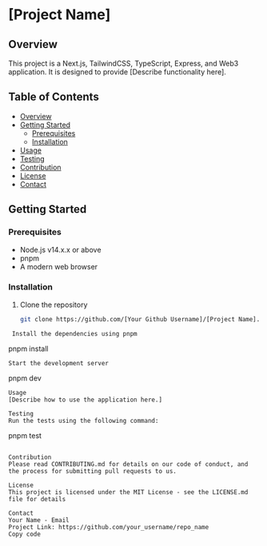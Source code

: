 # [Project Name]

## Overview

This project is a Next.js, TailwindCSS, TypeScript, Express, and Web3 application. It is designed to provide [Describe functionality here].

## Table of Contents

- [Overview](#overview)
- [Getting Started](#getting-started)
  - [Prerequisites](#prerequisites)
  - [Installation](#installation)
- [Usage](#usage)
- [Testing](#testing)
- [Contribution](#contribution)
- [License](#license)
- [Contact](#contact)

## Getting Started

### Prerequisites

- Node.js v14.x.x or above
- pnpm
- A modern web browser

### Installation

1. Clone the repository
   ```sh
   git clone https://github.com/[Your Github Username]/[Project Name].git

  ```
   Install the dependencies using pnpm
  ```
pnpm install
  ```
Start the development server

  ```
pnpm dev
  ```
Usage
[Describe how to use the application here.]

Testing
Run the tests using the following command:

  ```
pnpm test
  ```

Contribution
Please read CONTRIBUTING.md for details on our code of conduct, and the process for submitting pull requests to us.

License
This project is licensed under the MIT License - see the LICENSE.md file for details

Contact
Your Name - Email
Project Link: https://github.com/your_username/repo_name
Copy code




